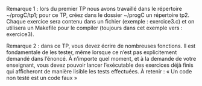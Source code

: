 Remarque 1 : lors du premier TP nous avons travaillé dans le répertoire ~/progC/tp1; pour ce TP, créez dans le dossier ~/progC un répertoire tp2. Chaque exercice sera contenu dans un fichier (exemple : exercice3.c) et on utilisera un Makefile pour le compiler (toujours dans cet exemple vers : exercice3).

Remarque 2 : dans ce TP, vous devez écrire de nombreuses fonctions. Il est fondamentale de les tester, même lorsque ce n’est pas explicitement demandé dans l’énoncé. À n’importe quel moment, et à la demande de votre enseignant, vous devez pouvoir lancer l’exécutable des exercices déjà finis qui afficheront de manière lisible les tests effectuées. À retenir : « Un code non testé est un code faux »
